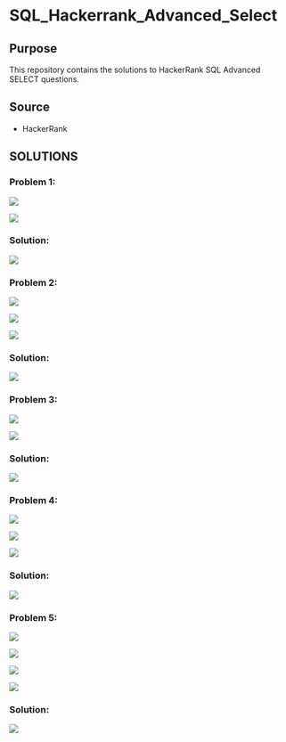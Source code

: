 # SQL_Hackerrank_Advanced_Select

## Purpose

This repository contains the solutions to HackerRank SQL Advanced SELECT questions.

## Source

- HackerRank

## SOLUTIONS

### Problem 1:

![](resources/question1_1.png)

![](resources/question1_2.png)

### Solution:

![](resources/question_1_answer.png)

### Problem 2:

![](resources/question_2_1.png)

![](resources/question_2_2.png)

![](resources/question_2_3.png)

### Solution:

![](resources/question_2_answer.png)

### Problem 3:

![](resources/question_3_1.png)

![](resources/question_3_2.png)

### Solution:

![](resources/question_3_answer.png)

### Problem 4:

![](resources/question_4_1.png)

![](resources/question_4_2.png)

![](resources/question_4_3.png)

### Solution:

![](resources/question_4_answer.png)

### Problem 5:

![](resources/question_5_1.png)

![](resources/question_5_2.png)

![](resources/question_5_3.png)

![](resources/question_5_4.png)

### Solution:

![](resources/question_5_answer.png)








